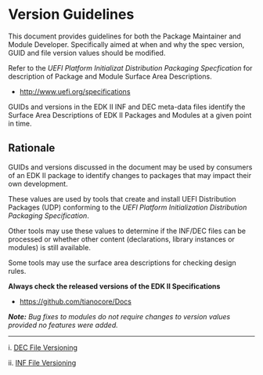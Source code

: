 # Version Guidelines

This document provides guidelines for both the Package Maintainer and Module 
Developer. Specifically aimed at when and why the spec version, GUID and file
version values should be modified.

Refer to the *UEFI Platform Initializat Distribution Packaging Specfication*
for description of Package and Module Surface Area Descriptions.

* http://www.uefi.org/specifications


GUIDs and versions in the EDK II INF and DEC meta-data files identify the 
Surface Area Descriptions of EDK II Packages and Modules at a given point in
time.


## Rationale

GUIDs and versions discussed in the document may be used by consumers of an 
EDK II package to identify changes to packages that may impact their own 
development.

These values are used by tools that create and install UEFI Distribution 
Packages (UDP) conforming to the *UEFI Platform Initialization Distribution 
Packaging Specification*.

Other tools may use these values to determine if the INF/DEC files can be 
processed or whether other content (declarations, library instances or 
modules) is still available.

Some tools may use the surface area descriptions for checking design rules.


**Always check the released versions of the EDK II Specifications**
* https://github.com/tianocore/Docs

***Note:*** *Bug fixes to modules do not require changes to version values
provided no features were added.*


---

i. [DEC File Versioning](edk2_dec_files.md)
 
ii. [INF File Versioning](edk2_inf_files.md)


